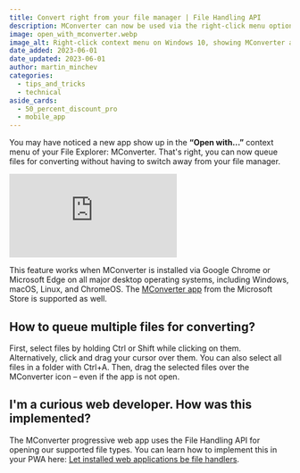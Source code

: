 ```yaml
---
title: Convert right from your file manager | File Handling API
description: MConverter can now be used via the right-click menu option to “Open with…”
image: open_with_mconverter.webp
image_alt: Right-click context menu on Windows 10, showing MConverter as an option
date_added: 2023-06-01
date_updated: 2023-06-01
author: martin_minchev
categories:
  - tips_and_tricks
  - technical
aside_cards:
  - 50_percent_discount_pro
  - mobile_app
---
```


You may have noticed a new app show up in the **“Open with…”** context menu of your File Explorer: MConverter. That's right, you can now queue files for converting without having to switch away from your file manager.

<iframe src="https://www.youtube-nocookie.com/embed/OP9ryr7cgR8" title="YouTube video player" frameborder="0" allow="accelerometer; autoplay; clipboard-write; encrypted-media; gyroscope; picture-in-picture" allowfullscreen></iframe>

This feature works when MConverter is installed via Google Chrome or Microsoft Edge on all major desktop operating systems, including Windows, macOS, Linux, and ChromeOS. The [MConverter app](https://www.microsoft.com/store/productId/9N4F69HXK2LP) from the Microsoft Store is supported as well.

## How to queue multiple files for converting?

First, select files by holding Ctrl or Shift while clicking on them. Alternatively, click and drag your cursor over them. You can also select all files in a folder with Ctrl+A. Then, drag the selected files over the MConverter icon – even if the app is not open.

## I'm a curious web developer. How was this implemented?

The MConverter progressive web app uses the File Handling API for opening our supported file types. You can learn how to implement this in your PWA here: [Let installed web applications be file handlers](https://developer.chrome.com/en/articles/file-handling/).